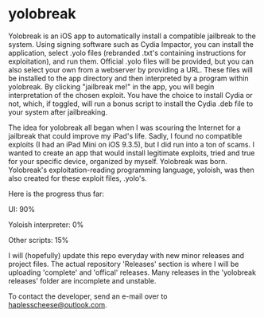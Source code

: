 # yolobreak
Yolobreak is an iOS app to automatically install a compatible jailbreak to the system. Using signing software such as Cydia Impactor, you can install the application, select .yolo files (rebranded .txt's containing instructions for exploitation), and run them. Official .yolo files will be provided, but you can also select your own from a webserver by providing a URL. These files will be installed to the app directory and then interpreted by a program within yolobreak. By clicking "jailbreak me!" in the app, you will begin interpretation of the chosen exploit. You have the choice to install Cydia or not, which, if toggled, will run a bonus script to install the Cydia .deb file to your system after jailbreaking.

The idea for yolobreak all began when I was scouring the Internet for a jailbreak that could improve my iPad's life. Sadly, I found no compatible exploits (I had an iPad Mini on iOS 9.3.5), but I did run into a ton of scams. I wanted to create an app that would install legitimate exploits, tried and true for your specific device, organized by myself. Yolobreak was born. Yolobreak's exploitation-reading programming language, yoloish, was then also created for these exploit files, .yolo's.

Here is the progress thus far:

UI: 90%

Yoloish interpreter: 0%

Other scripts: 15%

I will (hopefully) update this repo everyday with new minor releases and project files. The actual repository 'Releases' section is where I will be uploading 'complete' and 'offical' releases. Many releases in the 'yolobreak releases' folder are incomplete and unstable.

To contact the developer, send an e-mail over to haplesscheese@outlook.com.
